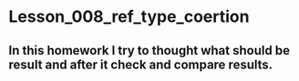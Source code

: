 # Lesson_008_ref_type_coertion

## In this homework I try to thought what should be result and after it check and compare results.

